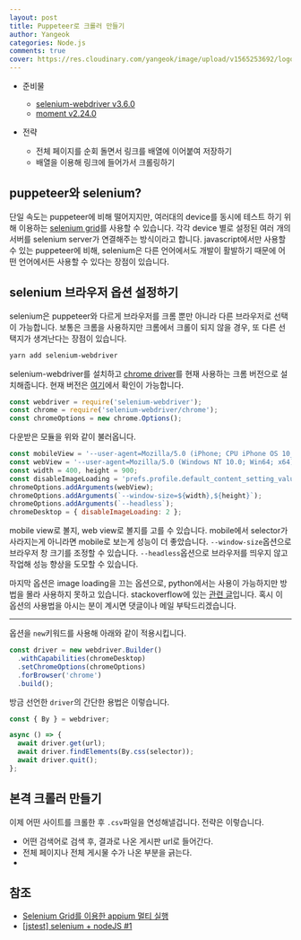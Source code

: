 ```yaml
---
layout: post
title: Puppeteer로 크롤러 만들기
author: Yangeok
categories: Node.js
comments: true
cover: https://res.cloudinary.com/yangeok/image/upload/v1565253692/logo/posts/selenium.jpg
---
```


- 준비물

  - [selenium-webdriver v3.6.0](https://www.npmjs.com/package/selenium-webdriver/v/3.6.0)
  - [moment v2.24.0](https://momentjs.com)

- 전략

  - 전체 페이지를 순회 돌면서 링크를 배열에 이어붙여 저장하기
  - 배열을 이용해 링크에 들어가서 크롤링하기

## puppeteer와 selenium?

단일 속도는 puppeteer에 비해 떨어지지만, 여러대의 device를 동시에 테스트 하기 위해 이용하는 [selenium grid](https://www.seleniumhq.org/docs/07_selenium_grid.jsp)를 사용할 수 있습니다. 각각 device 별로 설정된 여러 개의 서버를 selenium server가 연결해주는 방식이라고 합니다. javascript에서만 사용할 수 있는 puppeteer에 비해, selenium은 다른 언어에서도 개발이 활발하기 때문에 어떤 언어에서든 사용할 수 있다는 장점이 있습니다.

## selenium 브라우저 옵션 설정하기

selenium은 puppeteer와 다르게 브라우저를 크롬 뿐만 아니라 다른 브라우저로 선택이 가능합니다. 보통은 크롬을 사용하지만 크롬에서 크롤이 되지 않을 경우, 또 다른 선택지가 생겨난다는 장점이 있습니다.

```sh
yarn add selenium-webdriver
```

selenium-webdriver를 설치하고 [chrome driver](https://chromedriver.chromium.org/downloads)를 현재 사용하는 크롬 버전으로 설치해줍니다. 현재 버전은 [여기](chrome://settings/help)에서 확인이 가능합니다.

```js
const webdriver = require('selenium-webdriver');
const chrome = require('selenium-webdriver/chrome');
const chromeOptions = new chrome.Options();
```

다운받은 모듈을 위와 같이 불러옵니다.

```js
const mobileView = '--user-agent=Mozilla/5.0 (iPhone; CPU iPhone OS 10_3 like Mac OS X) AppleWebKit/602.1.50 (KHTML, like Gecko) CriOS/56.0.2924.75 Mobile/14E5239e Safari/602.1';
const webView = '--user-agent=Mozilla/5.0 (Windows NT 10.0; Win64; x64) AppleWebKit/537.36 (KHTML, like Gecko) Chrome/76.0.3809.100 Safari/537.36';
const width = 400, height = 900;
const disableImageLoading = 'prefs.profile.default_content_setting_values.images': 2
chromeOptions.addArguments(webView);
chromeOptions.addArguments(`--window-size=${width},${height}`);
chromeOptions.addArguments(`--headless`);
chromeDesktop = { disableImageLoading: 2 };
```

mobile view로 볼지, web view로 볼지를 고를 수 있습니다. mobile에서 selector가 사라지는게 아니라면 mobile로 보는게 성능이 더 좋았습니다. `--window-size`옵션으로 브라우저 창 크기를 조정할 수 있습니다. `--headless`옵션으로 브라우저를 띄우지 않고 작업해 성능 향상을 도모할 수 있습니다.

마지막 옵션은 image loading을 끄는 옵션으로, python에서는 사용이 가능하지만 방법을 몰라 사용하지 못하고 있습니다. stackoverflow에 있는 [관련 글](https://stackoverflow.com/questions/57389778/javascript-want-to-disable-image-loading-in-selenium)입니다. 혹시 이 옵션의 사용법을 아시는 분이 계시면 댓글이나 메일 부탁드리겠습니다.

---

옵션을 `new`키워드를 사용해 아래와 같이 적용시킵니다.

```js
const driver = new webdriver.Builder()
  .withCapabilities(chromeDesktop)
  .setChromeOptions(chromeOptions)
  .forBrowser('chrome')
  .build();
```

방금 선언한 `driver`의 간단한 용법은 이렇습니다.

```js
const { By } = webdriver;

async () => {
  await driver.get(url);
  await driver.findElements(By.css(selector));
  await driver.quit();
};
```

## 본격 크롤러 만들기

이제 어떤 사이트를 크롤한 후 `.csv`파일을 연성해낼겁니다. 전략은 이렇습니다.

- 어떤 검색어로 검색 후, 결과로 나온 게시판 url로 들어간다.
- 전체 페이지나 전체 게시물 수가 나온 부분을 긁는다.
-

<!-- 더 작성하자아아아아양우가 -->

## 참조

- [Selenium Grid를 이용한 appium 멀티 실행](https://dejavuqa.tistory.com/129)
- [[jstest] selenium + nodeJS #1](https://www.bsidesoft.com/?p=2196)
